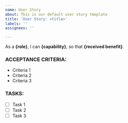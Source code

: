 ```yaml
---
name: User Story
about: This is our default user story tmeplate
title: 'User Story: <title>'
labels: ''
assignees: ''

---
```


As a **{role}**, I can **{capability}**, so that **{received benefit}**.

### ACCEPTANCE CRITERIA:
* Criteria 1
* Criteria 2
* Criteria 3
  
### TASKS:
- [ ] Task 1
- [ ] Task 2
- [ ] Task 3
